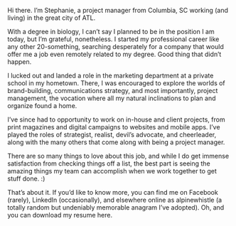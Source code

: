 Hi there. I’m Stephanie, a project manager from Columbia, SC working (and living) in the great city of ATL. 

With a degree in biology, I can’t say I planned to be in the position I am today, but I’m grateful, nonetheless. I started my professional career like any other 20-something, searching desperately for a company that would offer me a job even remotely related to my degree. Good thing that didn’t happen. 

I lucked out and landed a role in the marketing department at a private school in my hometown. There, I was encouraged to explore the worlds of brand-building, communications strategy, and most importantly, project management, the vocation where all my natural inclinations to plan and organize found a home. 

I’ve since had to opportunity to work on in-house and client projects, from print magazines and digital campaigns to websites and mobile apps. I’ve played the roles of strategist, realist, devil’s advocate, and cheerleader, along with the many others that come along with being a project manager. 

There are so many things to love about this job, and while I do get immense satisfaction from checking things off a list, the best part is seeing the amazing things my team can accomplish when we work together to get stuff done. :)

That’s about it. If you’d like to know more, you can find me on Facebook (rarely), LinkedIn (occasionally), and elsewhere online as alpinewhistle (a totally random but undeniably memorable anagram I’ve adopted). Oh, and you can download my resume here.
